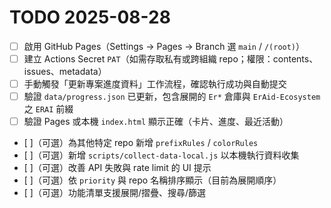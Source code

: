 # TODO 2025-08-28

- [ ] 啟用 GitHub Pages（Settings → Pages → Branch 選 `main` / `/(root)`）
- [ ] 建立 Actions Secret `PAT`（如需存取私有或跨組織 repo；權限：contents、issues、metadata）
- [ ] 手動觸發「更新專案進度資料」工作流程，確認執行成功與自動提交
- [ ] 驗證 `data/progress.json` 已更新，包含展開的 `Er*` 倉庫與 `ErAid-Ecosystem` 之 `ERAI` 前綴
- [ ] 驗證 Pages 或本機 `index.html` 顯示正確（卡片、進度、最近活動）
- [ ]（可選）為其他特定 repo 新增 `prefixRules` / `colorRules`
- [ ]（可選）新增 `scripts/collect-data-local.js` 以本機執行資料收集
- [ ]（可選）改善 API 失敗與 rate limit 的 UI 提示
- [ ]（可選）依 `priority` 與 repo 名稱排序顯示（目前為展開順序）
- [ ]（可選）功能清單支援展開/摺疊、搜尋/篩選

